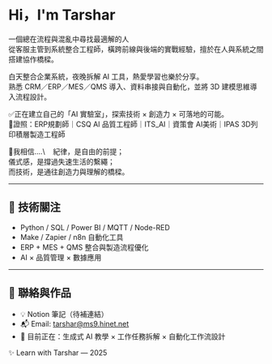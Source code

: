# Hi，I'm Tarshar              

一個總在流程與混亂中尋找最適解的人\
從客服主管到系統整合工程師，橫跨前線與後端的實戰經驗，擅於在人與系統之間搭建協作橋樑。

白天整合企業系統，夜晚拆解 AI 工具，熱愛學習也樂於分享。\
熟悉 CRM／ERP／MES／QMS 導入、資料串接與自動化，並將 3D 建模思維導入流程設計。

✅正在建立自己的「AI 實驗室」，探索技術 × 創造力 × 可落地的可能。\
🎯證照：ERP規劃師｜CSQ AI 品質工程師｜ITS_AI｜資策會 AI美術｜IPAS 3D列印積層製造工程師

🔅我相信....\    
紀律，是自由的前提；\
儀式感，是撐過失速生活的繫繩；\
而技術，是通往創造力與理解的橋樑。

---

## 🚀 技術關注

- Python / SQL / Power BI / MQTT / Node-RED
- Make / Zapier / n8n 自動化工具
- ERP + MES + QMS 整合與製造流程優化
- AI × 品質管理 × 數據應用

---

## 🔗 聯絡與作品

- 💡 Notion 筆記（待補連結）
- 📬 Email: [tarshar@ms9.hinet.net](mailto:tarshar@ms9.hinet.net)
- 🧭 目前正在：生成式 AI 教學 × 工作任務拆解 × 自動化工作流設計

✨ Learn with Tarshar — 2025
